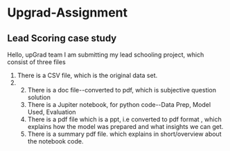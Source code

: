 # Upgrad-Assignment
## Lead Scoring case study
Hello, upGrad team
I am submitting my lead schooling project, which consist of three files
1. There is a CSV file, which is the original data set.
2. 2. There is a doc file--converted to pdf, which is subjective question solution
   3. There is a Jupiter notebook, for python code--Data Prep, Model Used, Evaluation
   4. There is a pdf file which is a ppt, i.e converted to pdf format , which explains how the model was prepared and what insights we can get.
   5. There is a summary pdf file. which explains in short/overview about the notebook code.

